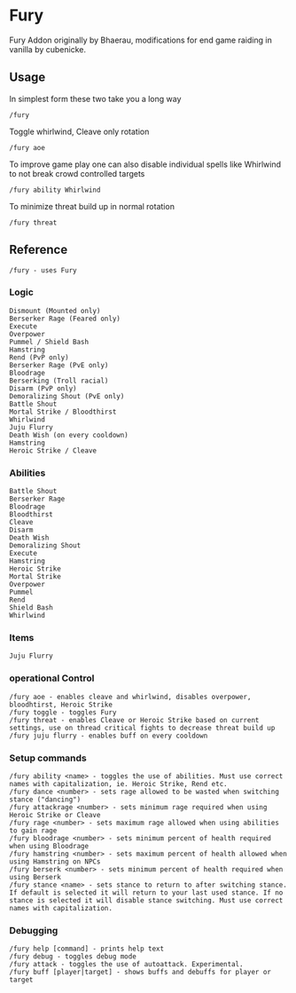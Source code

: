 # Fury
Fury Addon originally by Bhaerau, modifications for end game raiding in vanilla by cubenicke.

## Usage

In simplest form these two take you a long way
```
/fury
```
Toggle whirlwind, Cleave only rotation
```
/fury aoe
```

To improve game play one can also disable individual spells like Whirlwind to not break crowd controlled targets
```
/fury ability Whirlwind
```
To minimize threat build up in normal rotation
```
/fury threat
```

## Reference
```
/fury - uses Fury
```
### Logic
    Dismount (Mounted only)
    Berserker Rage (Feared only)
    Execute
    Overpower
    Pummel / Shield Bash
    Hamstring
    Rend (PvP only)
    Berserker Rage (PvE only)
    Bloodrage
    Berserking (Troll racial)
    Disarm (PvP only)
    Demoralizing Shout (PvE only)
    Battle Shout
    Mortal Strike / Bloodthirst
    Whirlwind
    Juju Flurry
    Death Wish (on every cooldown)
    Hamstring
    Heroic Strike / Cleave

### Abilities
    Battle Shout
    Berserker Rage
    Bloodrage
    Bloodthirst
    Cleave
    Disarm
    Death Wish
    Demoralizing Shout
    Execute
    Hamstring
    Heroic Strike
    Mortal Strike
    Overpower
    Pummel
    Rend
    Shield Bash
    Whirlwind
### Items
    Juju Flurry
### operational Control
```
/fury aoe - enables cleave and whirlwind, disables overpower, bloodhtirst, Heroic Strike
/fury toggle - toggles Fury
/fury threat - enables Cleave or Heroic Strike based on current settings, use on thread critical fights to decrease threat build up
/fury juju flurry - enables buff on every cooldown
```
### Setup commands
```
/fury ability <name> - toggles the use of abilities. Must use correct names with capitalization, ie. Heroic Strike, Rend etc.
/fury dance <number> - sets rage allowed to be wasted when switching stance ("dancing")
/fury attackrage <number> - sets minimum rage required when using Heroic Strike or Cleave
/fury rage <number> - sets maximum rage allowed when using abilities to gain rage
/fury bloodrage <number> - sets minimum percent of health required when using Bloodrage
/fury hamstring <number> - sets maximum percent of health allowed when using Hamstring on NPCs
/fury berserk <number> - sets minimum percent of health required when using Berserk
/fury stance <name> - sets stance to return to after switching stance. If default is selected it will return to your last used stance. If no stance is selected it will disable stance switching. Must use correct names with capitalization.
```
### Debugging
```
/fury help [command] - prints help text
/fury debug - toggles debug mode
/fury attack - toggles the use of autoattack. Experimental.
/fury buff [player|target] - shows buffs and debuffs for player or target
```